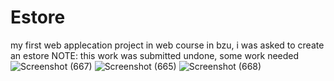 # Estore
my first web applecation project
in web course in bzu, i was asked to create an estore
NOTE: this work was submitted undone, some work needed
![Screenshot (667)](https://github.com/mohaTaha23/Estore/assets/93288009/97a298b7-2889-44f5-babe-1ab37d058e2d)
![Screenshot (665)](https://github.com/mohaTaha23/Estore/assets/93288009/6df61efe-a2e2-4c22-987d-fe5007d799a5)
![Screenshot (668)](https://github.com/mohaTaha23/Estore/assets/93288009/e7fd44b4-08e9-4c78-aecf-cd6b1a8fd38a)
